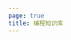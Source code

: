 ```yaml
---
page: true
title: 编程知识库
---
```


<script setup>
import Home from '@theme/components/Home.vue'
</script>

<Home />
